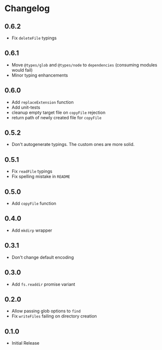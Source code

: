 # Changelog

## 0.6.2

- Fix `deleteFile` typings

## 0.6.1

- Move `@types/glob` and `@types/node` to `dependencies` (consuming modules would fail)
- Minor typing enhancements

## 0.6.0

- Add `replaceExtension` function
- Add unit-tests
- cleanup empty target file on `copyFile` rejection
- return path of newly created file for `copyFile`

## 0.5.2

- Don't autogenerate typings. The custom ones are more solid.

## 0.5.1

- Fix `readFile` typings
- Fix spelling mistake in `README`

## 0.5.0

- Add `copyFile` function

## 0.4.0

- Add `mkdirp` wrapper

## 0.3.1

- Don't change default encoding

## 0.3.0

- Add `fs.readdir` promise variant

## 0.2.0

- Allow passing glob options to `find`
- Fix `writeFiles` failing on directory creation

## 0.1.0

- Initial Release
